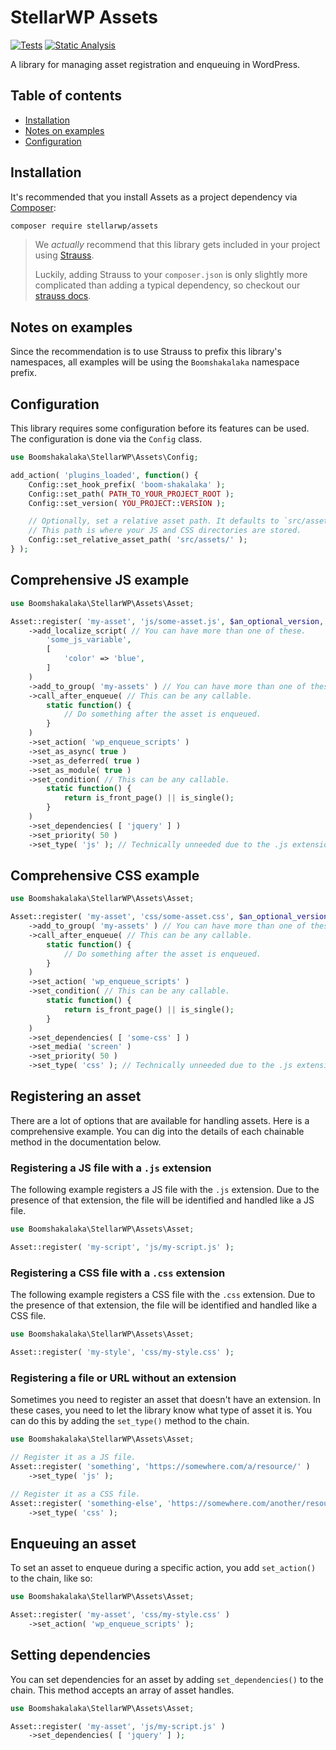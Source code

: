 # StellarWP Assets

[![Tests](https://github.com/stellarwp/assets/workflows/Tests/badge.svg)](https://github.com/stellarwp/assets/actions?query=branch%3Amain) [![Static Analysis](https://github.com/stellarwp/assets/actions/workflows/static-analysis.yml/badge.svg)](https://github.com/stellarwp/assets/actions/workflows/static-analysis.yml)

A library for managing asset registration and enqueuing in WordPress.

## Table of contents

* [Installation](#installation)
* [Notes on examples](#notes-on-examples)
* [Configuration](#configuration)

## Installation

It's recommended that you install Assets as a project dependency via [Composer](https://getcomposer.org/):

```bash
composer require stellarwp/assets
```

> We _actually_ recommend that this library gets included in your project using [Strauss](https://github.com/BrianHenryIE/strauss).
>
> Luckily, adding Strauss to your `composer.json` is only slightly more complicated than adding a typical dependency, so checkout our [strauss docs](https://github.com/stellarwp/global-docs/blob/main/docs/strauss-setup.md).

## Notes on examples

Since the recommendation is to use Strauss to prefix this library's namespaces, all examples will be using the `Boomshakalaka` namespace prefix.

## Configuration

This library requires some configuration before its features can be used. The configuration is done via the `Config` class.

```php
use Boomshakalaka\StellarWP\Assets\Config;

add_action( 'plugins_loaded', function() {
	Config::set_hook_prefix( 'boom-shakalaka' );
	Config::set_path( PATH_TO_YOUR_PROJECT_ROOT );
	Config::set_version( YOU_PROJECT::VERSION );

	// Optionally, set a relative asset path. It defaults to `src/assets/`.
	// This path is where your JS and CSS directories are stored.
	Config::set_relative_asset_path( 'src/assets/' );
} );
```

## Comprehensive JS example

```php
use Boomshakalaka\StellarWP\Assets\Asset;

Asset::register( 'my-asset', 'js/some-asset.js', $an_optional_version, $an_optional_path_to_project_root )
	->add_localize_script( // You can have more than one of these.
		'some_js_variable',
		[
			'color' => 'blue',
		]
	)
	->add_to_group( 'my-assets' ) // You can have more than one of these.
	->call_after_enqueue( // This can be any callable.
		static function() {
			// Do something after the asset is enqueued.
		}
	)
	->set_action( 'wp_enqueue_scripts' )
	->set_as_async( true )
	->set_as_deferred( true )
	->set_as_module( true )
	->set_condition( // This can be any callable.
		static function() {
			return is_front_page() || is_single();
		}
	)
	->set_dependencies( [ 'jquery' ] )
	->set_priority( 50 )
	->set_type( 'js' ); // Technically unneeded due to the .js extension.
```

## Comprehensive CSS example

```php
use Boomshakalaka\StellarWP\Assets\Asset;

Asset::register( 'my-asset', 'css/some-asset.css', $an_optional_version, $an_optional_path_to_project_root )
	->add_to_group( 'my-assets' ) // You can have more than one of these.
	->call_after_enqueue( // This can be any callable.
		static function() {
			// Do something after the asset is enqueued.
		}
	)
	->set_action( 'wp_enqueue_scripts' )
	->set_condition( // This can be any callable.
		static function() {
			return is_front_page() || is_single();
		}
	)
	->set_dependencies( [ 'some-css' ] )
	->set_media( 'screen' )
	->set_priority( 50 )
	->set_type( 'css' ); // Technically unneeded due to the .js extension.
```

## Registering an asset

There are a lot of options that are available for handling assets. Here is a comprehensive example. You can dig into the
details of each chainable method in the documentation below.

### Registering a JS file with a `.js` extension

The following example registers a JS file with the `.js` extension. Due to the presence of that extension, the file
will be identified and handled like a JS file.

```php
use Boomshakalaka\StellarWP\Assets\Asset;

Asset::register( 'my-script', 'js/my-script.js' );
```

### Registering a CSS file with a `.css` extension

The following example registers a CSS file with the `.css` extension. Due to the presence of that extension, the file
will be identified and handled like a CSS file.

```php
use Boomshakalaka\StellarWP\Assets\Asset;

Asset::register( 'my-style', 'css/my-style.css' );
```

### Registering a file or URL without an extension

Sometimes you need to register an asset that doesn't have an extension. In these cases, you need to let the library know
what type of asset it is. You can do this by adding the `set_type()` method to the chain.

```php
use Boomshakalaka\StellarWP\Assets\Asset;

// Register it as a JS file.
Asset::register( 'something', 'https://somewhere.com/a/resource/' )
	->set_type( 'js' );

// Register it as a CSS file.
Asset::register( 'something-else', 'https://somewhere.com/another/resource/' )
	->set_type( 'css' );
```

## Enqueuing an asset

To set an asset to enqueue during a specific action, you add `set_action()` to the chain, like so:

```php
use Boomshakalaka\StellarWP\Assets\Asset;

Asset::register( 'my-asset', 'css/my-style.css' )
	->set_action( 'wp_enqueue_scripts' );
```

## Setting dependencies

You can set dependencies for an asset by adding `set_dependencies()` to the chain. This method accepts an array of asset
handles.

```php
use Boomshakalaka\StellarWP\Assets\Asset;

Asset::register( 'my-asset', 'js/my-script.js' )
	->set_dependencies( [ 'jquery' ] );
```
